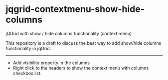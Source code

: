 jqgrid-contextmenu-show-hide-columns
====================================

jQGrid with show / hide columns functionality (context menu)

This repository is a draft to discuss the best way to add show/hide columns functionality in jqGrid.

----

- Add visibility property in the columns
- Right click to the headers to show the context menú with columns checkbox list.
